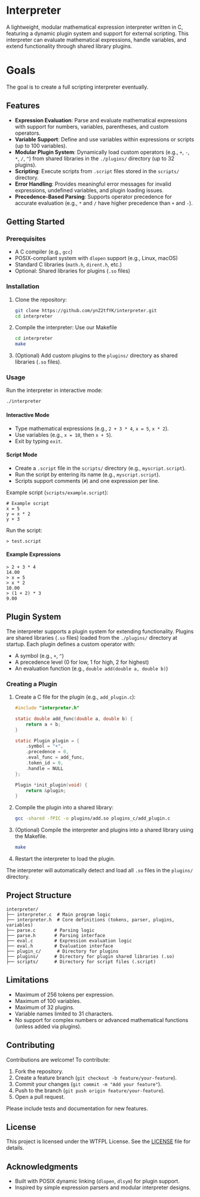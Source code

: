 
# Interpreter

A lightweight, modular mathematical expression interpreter written in C, featuring a dynamic plugin system and support for external scripting. This interpreter can evaluate mathematical expressions, handle variables, and extend functionality through shared library plugins.

# Goals

The goal is to create a full scripting interpreter eventually.

## Features

- **Expression Evaluation**: Parse and evaluate mathematical expressions with support for numbers, variables, parentheses, and custom operators.
- **Variable Support**: Define and use variables within expressions or scripts (up to 100 variables).
- **Modular Plugin System**: Dynamically load custom operators (e.g., `+`, `-`, `*`, `/`, `^`) from shared libraries in the `./plugins/` directory (up to 32 plugins).
- **Scripting**: Execute scripts from `.script` files stored in the `scripts/` directory.
- **Error Handling**: Provides meaningful error messages for invalid expressions, undefined variables, and plugin loading issues.
- **Precedence-Based Parsing**: Supports operator precedence for accurate evaluation (e.g., `*` and `/` have higher precedence than `+` and `-`).

## Getting Started

### Prerequisites

- A C compiler (e.g., `gcc`)
- POSIX-compliant system with `dlopen` support (e.g., Linux, macOS)
- Standard C libraries (`math.h`, `dirent.h`, etc.)
- Optional: Shared libraries for plugins (`.so` files)

### Installation

1. Clone the repository:
   ```bash
   git clone https://github.com/ynZ2tfYK/interpreter.git
   cd interpreter
   ```

2. Compile the interpreter: Use our Makefile
   ```bash
   cd interpreter
   make
   ```

3. (Optional) Add custom plugins to the `plugins/` directory as shared libraries (`.so` files).

### Usage

Run the interpreter in interactive mode:
```bash
./interpreter
```

#### Interactive Mode
- Type mathematical expressions (e.g., `2 + 3 * 4`, `x = 5`, `x * 2`).
- Use variables (e.g., `x = 10`, then `x + 5`).
- Exit by typing `exit`.

#### Script Mode
- Create a `.script` file in the `scripts/` directory (e.g., `myscript.script`).
- Run the script by entering its name (e.g., `myscript.script`).
- Scripts support comments (`#`) and one expression per line.

Example script (`scripts/example.script`):
```
# Example script
x = 5
y = x * 2
y + 3
```

Run the script:
```
> test.script
```

#### Example Expressions
```
> 2 + 3 * 4
14.00
> x = 5
> x * 2
10.00
> (1 + 2) * 3
9.00
```

## Plugin System

The interpreter supports a plugin system for extending functionality. Plugins are shared libraries (`.so` files) loaded from the `./plugins/` directory at startup. Each plugin defines a custom operator with:

- A symbol (e.g., `+`, `^`)
- A precedence level (0 for low, 1 for high, 2 for highest)
- An evaluation function (e.g., `double add(double a, double b)`)

### Creating a Plugin

1. Create a C file for the plugin (e.g., `add_plugin.c`):
   ```c
   #include "interpreter.h"

   static double add_func(double a, double b) {
       return a + b;
   }

   static Plugin plugin = {
       .symbol = "+",
       .precedence = 0,
       .eval_func = add_func,
       .token_id = 0,
       .handle = NULL
   };

   Plugin *init_plugin(void) {
       return &plugin;
   }
   ```

2. Compile the plugin into a shared library:
   ```bash
   gcc -shared -fPIC -o plugins/add.so plugins_c/add_plugin.c
   ```
   
3. (Optional) Compile the interpreter and plugins into a shared library using the Makefile.
   ```bash
   make
   ```

3. Restart the interpreter to load the plugin.

The interpreter will automatically detect and load all `.so` files in the `plugins/` directory.

## Project Structure

```
interpreter/
├── interpreter.c  # Main program logic
├── interpreter.h  # Core definitions (tokens, parser, plugins, variables)
├── parse.c       # Parsing logic
├── parse.h       # Parsing interface
├── eval.c        # Expression evaluation logic
├── eval.h        # Evaluation interface
├── plugin_c/      # Directory for plugins
├── plugins/      # Directory for plugin shared libraries (.so)
├── scripts/      # Directory for script files (.script)
```

## Limitations

- Maximum of 256 tokens per expression.
- Maximum of 100 variables.
- Maximum of 32 plugins.
- Variable names limited to 31 characters.
- No support for complex numbers or advanced mathematical functions (unless added via plugins).

## Contributing

Contributions are welcome! To contribute:

1. Fork the repository.
2. Create a feature branch (`git checkout -b feature/your-feature`).
3. Commit your changes (`git commit -m "Add your feature"`).
4. Push to the branch (`git push origin feature/your-feature`).
5. Open a pull request.

Please include tests and documentation for new features.

## License

This project is licensed under the WTFPL License. See the [LICENSE](LICENSE) file for details.

## Acknowledgments

- Built with POSIX dynamic linking (`dlopen`, `dlsym`) for plugin support.
- Inspired by simple expression parsers and modular interpreter designs.

